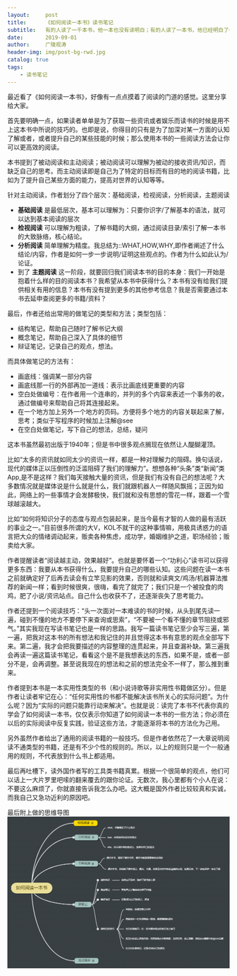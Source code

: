 ```yaml
---
layout:     post
title:      《如何阅读一本书》读书笔记
subtitle:   有的人读了一千本书，他一本也没有读明白；有的人读了一本书，他已经明白了一千本书中的道理
date:       2019-09-01
author:     广陵观涛
header-img: img/post-bg-rwd.jpg
catalog: true
tags:
    - 读书笔记
---
```


最近看了《如何阅读一本书》，好像有一点点摸着了阅读的门道的感觉。这里分享给大家。

首先要明确一点，如果读者单单是为了获取一些资讯或者娱乐而读书的时候是用不上这本书中所说的技巧的。也即是说，你得目的只有是为了加深对某一方面的认知了解或者，或者提升自己的某些技能的时候；那么使用本书的一些阅读方法会让你可以更高效的阅读。

本书提到了被动阅读和主动阅读；被动阅读可以理解为被动的接收资讯/知识，而缺乏自己的思考。而主动阅读即是自己为了特定的目标而有目的地的阅读书籍，比如为了提升自己某些方面的能力，提高对世界的认知等等。

针对主动阅读，作者划分了四个层次：基础阅读，检视阅读，分析阅读，主题阅读

- **基础阅读** 是最低层次，基本可以理解为：只要你识字/了解基本的语法，就可以达到基本阅读的层次
- **检视阅读** 可以理解为粗读，了解书籍的大纲，通过阅读目录/索引了解一本书的大致脉络，核心结论。
- **分析阅读** 简单理解为精度。我总结为::WHAT,HOW,WHY,即作者阐述了什么结论/内容，作者是如何一步一步说明/证明这些观点的。作者为什么如此认为/论证。
- 到了 **主题阅读** 这一阶段，就要回归我们阅读本书的目的本身：我们一开始是抱着什么样的目的阅读本书？我希望从本书中获得什么？本书有没有给我们提供相关有用的信息？本书有没有提到更多的其他参考信息？我是否需要通过本书去延申查阅更多的书籍/资料？

最后，作者还给出常用的做笔记的类型和方法；类型包括：
- 结构笔记，帮助自己随时了解书记大纲
- 概念笔记，帮助自己深入了具体的细节
- 辩证笔记，记录自己的观点，想法。

而具体做笔记的方法有：
- 画底线：强调某一部分内容
- 画底线那一行的外部再加一道线：表示比画底线更重要的内容
- 空白处做编号：在作者用一个连串的，并列的多个内容来表述一个事务的收，通过做编号来帮助自己将其连接起来。
- 在一个地方加上另外一个地方的页码。方便将多个地方的内容关联起来了解，思考；类似于写程序的时候加上注解@see
- 在空白处做笔记，写下自己的想法，总结，疑问


这本书虽然最初出版于1940年；但是书中很多观点搁现在依然让人醍醐灌顶。

比如“太多的资讯就如同太少的资讯一样，都是一种对理解力的阻碍。换句话说，现代的媒体正以压倒性的泛滥阻碍了我们的理解力”。想想各种“头条”类“新闻”类App,是不是这样？我们每天接触大量的资讯，但是我们有没有自己的想法呢？大多数情况就是媒体说是什么就是什么，我们就跟机器人一样随风飘摇；正因为如此，网络上的一些事情才会发酵极快，我们就和没有思想的雪花一样，跟着一个雪球越滚越大。

比如“如何将知识分子的态度与观点包装起来，是当今最有才智的人做的最有活跃的事业之一。”目前很多所谓的大V，KOL不就干的这种事情嘛，用极具诱惑力的语言把大众的情绪调动起来，贩卖各种焦虑，成功学，婚姻维护之道，职场经验；贩卖给大家。

作者提醒读者“阅读越主动，效果越好”。也就是要怀着一个“功利心”读书可以获得更多东西：我要从本书获得什么，我要提升自己的哪些认知。这些问题在读一本书之前就确定好了后再去读会有立竿见影的效果，否则就和读爽文/鸡汤/机器算法推荐的新闻一样；看到时候很爽，很嗨，看完了就完了；我们只是一个被投食的肉鸡，肥了小说/资讯站点。自己什么也收获不了，还逐渐丧失了思考能力。

作者还提到一个阅读技巧：“头一次面对一本难读的书的时候，从头到尾先读一遍，碰到不懂的地方不要停下来查询或思索”，“不要被一个看不懂的章节阻挠或邪气。”其实我现在写读书笔记也是一样的思路。我写一篇读书笔记至少会写三遍，第一遍，把我对这本书的所有想法和我记住的并且觉得这本书有意思的观点全部写下来。第二遍，我才会把我要描述的内容整理的连贯起来，并且查漏补缺。第三遍我会再读一遍这篇读书笔记，看看这个是不是我想表达的东西，如果不是，或者一部分不是，会再调整。甚至说我现在的想法和之前的想法完全不一样了，那么推到重来。

作者提到本书是一本实用性类型的书（和小说诗歌等非实用性书籍做区分）。但是作者让读者牢记在心：“任何实用性的书都不能解决该书所关心的实际问题”。为什么呢？因为“实际的问题只能靠行动来解决”。也就是说：读完了本书不代表你真的学会了如何阅读一本书，仅仅表示你知道了如何阅读一本书的一些方法；你必须在以后的实际阅读中反复实践，验证这些方法，才能逐渐将本书的方法化为己用。

另外虽然作者给出了通用的阅读书籍的一般技巧。但是作者依然花了一大章说明阅读不通类型的书籍，还是有不少个性的规则的。所以，以上的规则只是一个一般通用的规则，不代表放到什么书上都适用。

最后再吐槽下，读外国作者写的工具类书籍真累。根据一个很简单的观点，他们可以话上一大片罗里吧嗦的翻来覆去的跟你论证。无数次，我心里都有个小人在说：不要这么麻烦了，你就直接告诉我怎么办吧。这大概是国外作者比较较真和实诚，而我自己又急功近利的原因吧。

最后附上做的思维导图
![如何阅读一本书思维导图](/img/2019/如何阅读一本书.png)
